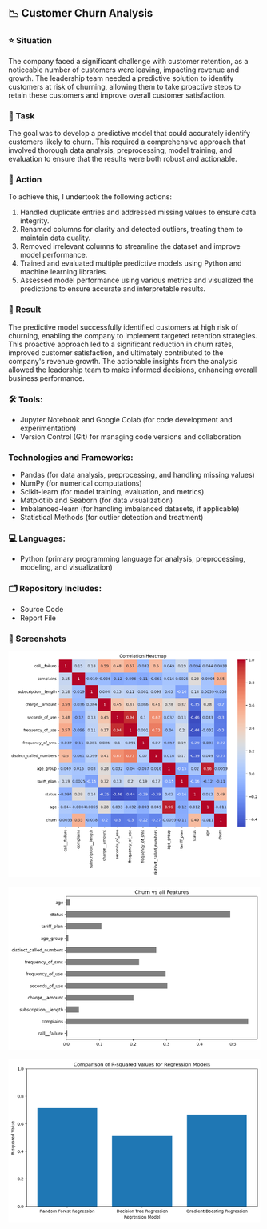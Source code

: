 ## 📉 Customer Churn Analysis

### ⭐ Situation
The company faced a significant challenge with customer retention, as a noticeable number of customers were leaving, impacting revenue and growth. The leadership team needed a predictive solution to identify customers at risk of churning, allowing them to take proactive steps to retain these customers and improve overall customer satisfaction.

### 🎯 Task
The goal was to develop a predictive model that could accurately identify customers likely to churn. This required a comprehensive approach that involved thorough data analysis, preprocessing, model training, and evaluation to ensure that the results were both robust and actionable.

### 🔧 Action
To achieve this, I undertook the following actions:
1. Handled duplicate entries and addressed missing values to ensure data integrity.
2. Renamed columns for clarity and detected outliers, treating them to maintain data quality.
3. Removed irrelevant columns to streamline the dataset and improve model performance.
4. Trained and evaluated multiple predictive models using Python and machine learning libraries.
5. Assessed model performance using various metrics and visualized the predictions to ensure accurate and interpretable results.

### 🎉 Result
The predictive model successfully identified customers at high risk of churning, enabling the company to implement targeted retention strategies. This proactive approach led to a significant reduction in churn rates, improved customer satisfaction, and ultimately contributed to the company's revenue growth. The actionable insights from the analysis allowed the leadership team to make informed decisions, enhancing overall business performance.

### 🛠️ Tools:
- Jupyter Notebook and  Google Colab (for code development and experimentation)
- Version Control (Git) for managing code versions and collaboration

### Technologies and Frameworks:
- Pandas (for data analysis, preprocessing, and handling missing values)
- NumPy (for numerical computations)
- Scikit-learn (for model training, evaluation, and metrics)
- Matplotlib and Seaborn (for data visualization)
- Imbalanced-learn (for handling imbalanced datasets, if applicable)
- Statistical Methods (for outlier detection and treatment)

### 💻 Languages:
- Python (primary programming language for analysis, preprocessing, modeling, and visualization)

### 🗂️ Repository Includes:
- Source Code
- Report File
### 📸 Screenshots
![Image1](Screenshots/download.png)
<br><br>
![Image1](Screenshots/image1.png)
<br><br>
![Image3](Screenshots/image2.png)
<br><br>
